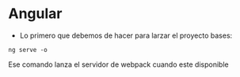 # Angular

* Lo primero que debemos de hacer para larzar el proyecto bases:

```
ng serve -o
```
Ese comando lanza el servidor de webpack cuando este disponible
